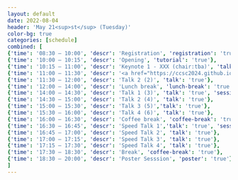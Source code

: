 ```yaml
---
layout: default
date: 2022-08-04
header: 'May 21<sup>st</sup> (Tuesday)'
color-bg: true
categories: [schedule]
combined: [
{'time': '08:30 – 10:00', 'descr': 'Registration', 'registration': 'true'},
{'time': '10:00 – 10:15', 'descr': 'Opening', 'tutorial': 'true'},
{'time': '10:15 – 11:00', 'descr': 'Keynote 1 - XXX (chair:tba)', 'talk': 'true'},
{'time': '11:00 – 11:30', 'descr': '<a href="https://ccsc2024.github.io/talks/glorius/" target="_blank"> Talk 1 (1)</a>', 'talk': 'true', 'session': 'Session 1 (Title: tba, Chair: tba)'},
{'time': '11:30 – 12:00', 'descr': 'Talk 2 (2)', 'talk': 'true'},
{'time': '12:00 – 14:00', 'descr': 'Lunch break', 'lunch-break': 'true'},
{'time': '14:00 – 14:30', 'descr': 'Talk 1 (3)', 'talk': 'true', 'session': 'Session 2 (Title: tba, Chair: tba)'},
{'time': '14:30 – 15:00', 'descr': 'Talk 2 (4)', 'talk': 'true'},
{'time': '15:00 – 15:30', 'descr': 'Talk 3 (5)','talk': 'true'},
{'time': '15:30 – 16:00', 'descr': 'Talk 4 (6)', 'talk': 'true'},
{'time': '16:00 – 16:30', 'descr': 'Coffee break', 'coffee-break': 'true'},
{'time': '16:30 – 16:45', 'descr': 'Speed Talk 1','talk': 'true', 'session': 'Session 3 (Title: Speed Talks, Chair: tba)'},
{'time': '16:45 – 17:00', 'descr': 'Speed Talk 2', 'talk': 'true'},
{'time': '17:00 – 17:15', 'descr': 'Speed Talk 3', 'talk': 'true'},
{'time': '17:15 – 17:30', 'descr': 'Speed Talk 4', 'talk': 'true'},
{'time': '17:30 – 18:30', 'descr': 'Break', 'coffee-break': 'true'},
{'time': '18:30 – 20:00', 'descr': 'Poster Sesssion', 'poster': 'true'},
]
---
```


